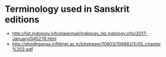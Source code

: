 <!-- TITLE: Terminology -->
<!-- SUBTITLE: A quick summary of Terminology -->

# Terminology used in Sanskrit editions
* http://list.indology.info/pipermail/indology_list.indology.info/2017-January/045278.html
* http://shodhganga.inflibnet.ac.in/bitstream/10603/106882/5/05_chapter%202.pdf